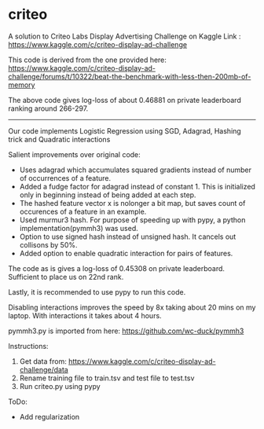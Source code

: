 # criteo
A solution to Criteo Labs Display Advertising Challenge on Kaggle
Link : <https://www.kaggle.com/c/criteo-display-ad-challenge>

This code is derived from the one provided here:
<https://www.kaggle.com/c/criteo-display-ad-challenge/forums/t/10322/beat-the-benchmark-with-less-then-200mb-of-memory>

The above code gives log-loss of about 0.46881 on private leaderboard ranking around 266-297.

--------------------------------------------------

Our code implements Logistic Regression using SGD, Adagrad, Hashing trick and Quadratic interactions

Salient improvements over original code:
* Uses adagrad which accumulates squared gradients instead of number of occurrences of a feature.
* Added a fudge factor for adagrad instead of constant 1. This is initialized only in beginning instead of being added at each step.
* The hashed feature vector x is nolonger a bit map, but saves count of occurences of a feature in an example.
* Used murmur3 hash. For purpose of speeding up with pypy, a python implementation(pymmh3) was used.
* Option to use signed hash instead of unsigned hash. It cancels out collisons by 50%.
* Added option to enable quadratic interaction for pairs of features.

The code as is gives a log-loss of 0.45308 on private leaderboard. Sufficient to place us on 22nd rank.

Lastly, it is recommended to use pypy to run this code.

Disabling interactions improves the speed by 8x taking about 20 mins on my laptop.
With interactions it takes about 4 hours.

pymmh3.py is imported from here:
<https://github.com/wc-duck/pymmh3>

Instructions:

1. Get data from:  <https://www.kaggle.com/c/criteo-display-ad-challenge/data>
2. Rename training file to train.tsv and test file to test.tsv
3. Run criteo.py using pypy

ToDo:
* Add regularization

